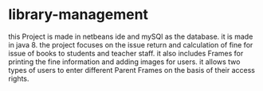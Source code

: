# library-management
this Project is made in netbeans ide and mySQl as the database.
it is made in java 8.
the project focuses on the issue return and calculation of fine for issue of books to students and teacher staff.
it also includes Frames for printing the fine information and adding images for users.
it allows two types of users to enter different Parent Frames on the basis of their access rights.
